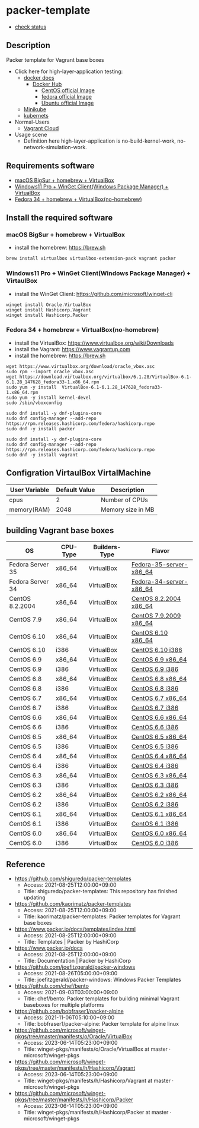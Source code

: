 # packer-template

* [check status](check_status.md)

## Description

Packer template for Vagrant base boxes

* Click here for high-layer-application testing:
  * [docker docs](https://docs.docker.com)
    * [Docker Hub](https://hub.docker.com/search?q=&type=image)
      * [CentOS official Image](https://hub.docker.com/_/centos)
      * [fedora official Image](https://hub.docker.com/_/fedora)
      * [Ubuntu official Image](https://hub.docker.com/_/ubuntu)
  * [Minikube](https://kubernetes.io/docs/tutorials/hello-minikube/)
  * [kubernets](https://kubernetes.io)
* Normal-Users
  * [Vagrant Cloud](https://app.vagrantup.com/boxes/search)
* Usage scene
  * Definition here high-layer-application is no-build-kernel-work, no-network-simulation-work.

## Requirements software

* [macOS BigSur + homebrew + VirtualBox](https://github.com/UmedaTakefumi/packer-templates#macos-bigsur--homebrew--virtualbox)
* [Windows11 Pro + WinGet Client(Windows Package Manager) + VirtualBox](https://github.com/UmedaTakefumi/packer-templates#windows11-pro--winget-clientwindows-package-manager--virtaulbox)
* [Fedora 34 + homebrew + VirtualBox(no-homebrew)](https://github.com/UmedaTakefumi/packer-templates#fedora-34--homebrew--virtualboxno-homebrew)



## Install the required software

### macOS BigSur + homebrew + VirtualBox

* install the homebrew: https://brew.sh

```
brew install virtualbox virtualbox-extension-pack vagrant packer
```

### Windows11 Pro + WinGet Client(Windows Package Manager) + VirtaulBox

* install the WinGet Client: https://github.com/microsoft/winget-cli

```
winget install Oracle.VirtualBox
winget install Hashicorp.Vagrant
winget install Hashicorp.Packer
```

### Fedora 34 + homebrew + VirtualBox(no-homebrew)

* install the VirtualBox: https://www.virtualbox.org/wiki/Downloads
* install the Vagrant: https://www.vagrantup.com
* install the homebrew: https://brew.sh

```
wget https://www.virtualbox.org/download/oracle_vbox.asc
sudo rpm --import oracle_vbox.asc
wget https://download.virtualbox.org/virtualbox/6.1.28/VirtualBox-6.1-6.1.28_147628_fedora33-1.x86_64.rpm
sudo yum -y install  VirtualBox-6.1-6.1.28_147628_fedora33-1.x86_64.rpm
sudo yum -y install kernel-devel
sudo /sbin/vboxconfig

sudo dnf install -y dnf-plugins-core
sudo dnf config-manager --add-repo https://rpm.releases.hashicorp.com/fedora/hashicorp.repo
sudo dnf -y install packer

sudo dnf install -y dnf-plugins-core
sudo dnf config-manager --add-repo https://rpm.releases.hashicorp.com/fedora/hashicorp.repo
sudo dnf -y install vagrant
```

## Configration VirtaulBox VirtalMachine

User Variable       | Default Value | Description
--------------------|---------------|----------------------------------------------------------------------------------------
cpus                | 2             | Number of CPUs
memory(RAM)         | 2048          | Memory size in MB

## building Vagrant base boxes

| OS               | CPU-Type | Builders-Type | Flavor                                             |
| ---------------- | -------- | ------------- | -------------------------------------------------- |
| Fedora Server 35 | x86_64   | VirtualBox    | [Fedora-35-server-x86_64](fedora-35-server-x86_64) |
| Fedora Server 34 | x86_64   | VirtualBox    | [Fedora-34-server-x86_64](fedora-34-server-x86_64) |
| CentOS 8.2.2004  | x86_64   | VirtualBox    | [CentOS 8.2.2004 x86_64](centos-8.2.2004-x86_64)   |
| CentOS 7.9       | x86_64   | VirtualBox    | [CentOS 7.9.2009 x86_64](centos-7.9.2009-x86_64)   |
| CentOS 6.10      | x86_64   | VirtualBox    | [CentOS 6.10 x86_64](centos-6.10-x86_64)           |
| CentOS 6.10      | i386     | VirtualBox    | [CentOS 6.10 i386](centos-6.10-i386)               |
| CentOS 6.9       | x86_64   | VirtualBox    | [CentOS 6.9 x86_64](centos-6.9-x86_64)             |
| CentOS 6.9       | i386     | VirtualBox    | [CentOS 6.9 i386](centos-6.9-i386)                 |
| CentOS 6.8       | x86_64   | VirtualBox    | [CentOS 6.8 x86_64](centos-6.8-x86_64)             |
| CentOS 6.8       | i386     | VirtualBox    | [CentOS 6.8 i386](centos-6.8-i386)                 |
| CentOS 6.7       | x86_64   | VirtualBox    | [CentOS 6.7 x86_64](centos-6.7-x86_64)             |
| CentOS 6.7       | i386     | VirtualBox    | [CentOS 6.7 i386](centos-6.7-i386)                 |
| CentOS 6.6       | x86_64   | VirtualBox    | [CentOS 6.6 x86_64](centos-6.6-x86_64)             |
| CentOS 6.6       | i386     | VirtualBox    | [CentOS 6.6 i386](centos-6.6-i386)                 |
| CentOS 6.5       | x86_64   | VirtualBox    | [CentOS 6.5 x86_64](centos-6.5-x86_64)             |
| CentOS 6.5       | i386     | VirtualBox    | [CentOS 6.5 i386](centos-6.5-i386)                 |
| CentOS 6.4       | x86_64   | VirtualBox    | [CentOS 6.4 x86_64](centos-6.4-x86_64)             |
| CentOS 6.4       | i386     | VirtualBox    | [CentOS 6.4 i386](centos-6.4-i386)                 |
| CentOS 6.3       | x86_64   | VirtualBox    | [CentOS 6.3 x86_64](centos-6.3-x86_64)             |
| CentOS 6.3       | i386     | VirtualBox    | [CentOS 6.3 i386](centos-6.3-i386)                 |
| CentOS 6.2       | x86_64   | VirtualBox    | [CentOS 6.2 x86_64](centos-6.2-x86_64)             |
| CentOS 6.2       | i386     | VirtualBox    | [CentOS 6.2 i386](centos-6.2-i386)                 |
| CentOS 6.1       | x86_64   | VirtualBox    | [CentOS 6.1 x86_64](centos-6.1-x86_64)             |
| CentOS 6.1       | i386     | VirtualBox    | [CentOS 6.1 i386](centos-6.1-i386)                 |
| CentOS 6.0       | x86_64   | VirtualBox    | [CentOS 6.0 x86_64](centos-6.0-x86_64)             |
| CentOS 6.0       | i386     | VirtualBox    | [CentOS 6.0 i386](centos-6.0-i386)                 |

## Reference

* https://github.com/shiguredo/packer-templates
  * Access: 2021-08-25T12:00:00+09:00
  * Title: shiguredo/packer-templates: This repository has finished updating
* https://github.com/kaorimatz/packer-templates
  * Access: 2021-08-25T12:00:00+09:00
  * Title: kaorimatz/packer-templates: Packer templates for Vagrant base boxes
* https://www.packer.io/docs/templates/index.html
  * Access: 2021-08-25T12:00:00+09:00
  * Title: Templates | Packer by HashiCorp
* https://www.packer.io/docs
  * Access: 2021-08-25T12:00:00+09:00
  * Title: Documentation | Packer by HashiCorp
* https://github.com/joefitzgerald/packer-windows
  * Access: 2021-08-26T05:00:00+09:00
  * Title: joefitzgerald/packer-windows: Windows Packer Templates
* https://github.com/chef/bento
  * Access: 2021-09-03T03:00:00+09:00
  * Title: chef/bento: Packer templates for building minimal Vagrant baseboxes for multiple platforms
* https://github.com/bobfraser1/packer-alpine
  * Access: 2021-11-06T05:10:00+09:00
  * Title: bobfraser1/packer-alpine: Packer template for alpine linux
* https://github.com/microsoft/winget-pkgs/tree/master/manifests/o/Oracle/VirtualBox
  * Access: 2023-06-14T05:23:00+09:00
  * Title: winget-pkgs/manifests/o/Oracle/VirtualBox at master · microsoft/winget-pkgs
* https://github.com/microsoft/winget-pkgs/tree/master/manifests/h/Hashicorp/Vagrant
  * Access: 2023-06-14T05:23:00+09:00
  * Title: winget-pkgs/manifests/h/Hashicorp/Vagrant at master · microsoft/winget-pkgs
* https://github.com/microsoft/winget-pkgs/tree/master/manifests/h/Hashicorp/Packer
  * Access: 2023-06-14T05:23:00+09:00
  * Title: winget-pkgs/manifests/h/Hashicorp/Packer at master · microsoft/winget-pkgs



